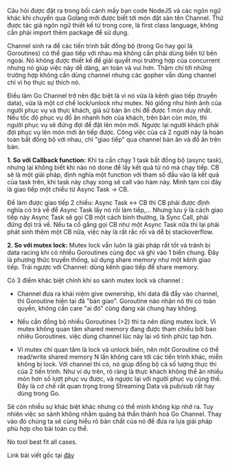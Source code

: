 Câu hỏi được đặt ra trong bối cảnh mấy bạn code NodeJS và các ngôn ngữ khác khi chuyển qua Golang mới được biết tới món đặt sản tên Channel. Thứ được tác giả ngôn ngữ thiết kế từ trong core, là first class language, không cần phải import thêm package để sử dụng.

Channel sinh ra để các tiến trình bất đồng bộ (trong Go hay gọi là Goroutines) có thể giao tiếp với nhau mà không cần phải dùng biến từ bên ngoài. Nó không được thiết kế để giải quyết mọi trường hợp của concurrent nhưng nó giúp việc này dễ dàng, an toàn và vui hơn. Thậm chí tới những trường hợp không cần dùng channel nhưng các gopher vẫn dùng channel chỉ vì họ thực sự thích nó.

Điều làm Go Channel trở nên đặc biệt là vì nó vừa là kênh giao tiếp (truyền data), vừa là một cơ chế lock/unlock như mutex. Nó giống như hình ảnh của người phục vụ và thực khách, giả sử bàn ăn chỉ để được 1 món duy nhất. Nếu tốc độ phục vụ đồ ăn nhanh hơn của khách, trên bàn còn món, thì người phục vụ sẽ đứng đợi để đặt lên món mới. Ngược lại người khách phải đợi phục vụ lên món mới ăn tiếp được. Công việc của cả 2 người này là hoàn toàn bất đồng bộ với nhau, chỉ "giao tiếp" qua channel bàn ăn và đồ ăn trên bàn.

**1. So với Callback function:**
Khi ta cần chạy 1 task bất đồng bộ (async task), nhưng lại không biết khi nào nó done để lấy kết quả từ nó mà chạy tiếp. CB sẽ là một giải pháp, định nghĩa một function với tham số đầu vào là kết quả của task trên, khi task này chạy xong sẽ call vào hàm này. Mình tạm coi đây là giao tiếp một chiều từ Async Task -> CB.

Để làm được giao tiếp 2 chiều: Async Task <-> CB thì CB phải được định nghĩa có trả về để Async Task lấy nó rồi làm tiếp,... Nhưng lưu ý là cách giao tiếp này Async Task sẽ gọi CB một cách bình thường, là Sync Call, phải đứng đợi trả về. Nếu ta cố gắng gọi CB như một Async Task nữa thì lại phải phát sinh thêm một CB nữa, việc này là rất rắc rối và dễ bị stackoverflow.

**2. So với mutex lock:**
Mutex lock vẫn luôn là giải pháp rất tốt và tránh bị data racing khi có nhiều Goroutines cùng đọc và ghi vào 1 biến chung. Đây là phương thức truyền thống, sử dụng share memory như một kênh giao tiếp. Trái ngược với Channel: dùng kênh giao tiếp để share memory.

Có 3 điểm khác biệt chính khi so sánh mutex lock và channel :
- Channel đưa ra khái niệm give ownership, khi data đã đẩy vào channel, thì Goroutine hiện tại đã "bàn giao". Goroutine nào nhận nó thì có toàn quyền, không cần care "ai đó" cũng đang xài chung hay không.

- Nếu cần đồng bộ nhiều Goroutines (>2) thì ta nên dùng mutex lock. Vì mutex không quan tâm shared memory đang được tham chiếu bởi bao nhiêu Goroutines. việc dùng channel lúc này lại vô tình phức tạp hơn.

- Vì mutex chỉ quan tâm là lock và unlock biến, nên một Goroutine có thể read/write shared memory N lần không care tới các tiến trình khác, miễn không bị lock. Với channel thì có, nó giúp đồng bộ cả số lượng thực thi của 2 tiến trình. Như ví dụ trên, rõ ràng là thực khách không thể ăn nhiều món hơn số lượt phục vụ được, và ngược lại với người phục vụ cũng thế. Đây là cơ chế rất quan trọng trong Streaming Data và pub/sub rất hay dùng trong Go.

Sẽ còn nhiều sự khác biệt khác nhưng có thể mình không kịp nhớ ra. Tuy nhiên việc so sánh không nhằm quảng bá thần thánh hoá Go Channel. Thay vào đó chúng ta sẽ cùng hiểu rõ bản chất của nó để đưa ra lựa giải pháp phù hợp cho bài toán cụ thể.

No tool best fit all cases.

Link bài viết gốc tại [đây](https://www.facebook.com/photo.php?fbid=2723323394362429&set=gm.2796864637007238&type=3&theater&ifg=1)